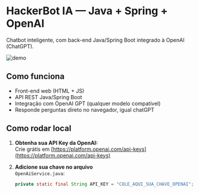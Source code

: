 # HackerBot IA — Java + Spring + OpenAI

Chatbot inteligente, com back-end Java/Spring Boot integrado à OpenAI (ChatGPT).

![demo](demo.gif) <!-- GIF de exemplo (opcional) -->

## Como funciona

- Front-end web (HTML + JS)
- API REST Java/Spring Boot
- Integração com OpenAI GPT (qualquer modelo compatível)
- Responde perguntas direto no navegador, igual chatGPT

## Como rodar local

1. **Obtenha sua API Key da OpenAI:**  
   Crie grátis em [https://platform.openai.com/api-keys](https://platform.openai.com/api-keys)

2. **Adicione sua chave no arquivo**  
   `OpenAiService.java`:
   ```java
   private static final String API_KEY = "COLE_AQUI_SUA_CHAVE_OPENAI";
